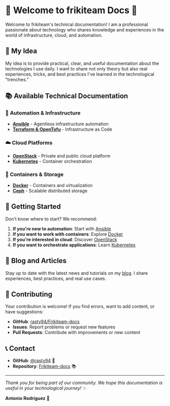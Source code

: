 # 🚀 Welcome to frikiteam Docs 🚀

Welcome to frikiteam's technical documentation! I am a professional passionate about technology who shares knowledge and experiences in the world of infrastructure, cloud, and automation.

## 🎯 My Idea

My idea is to provide practical, clear, and useful documentation about the technologies I use daily. I want to share not only theory but also real experiences, tricks, and best practices I've learned in the technological "trenches."

## 📚 Available Technical Documentation

### 🔧 **Automation & Infrastructure**
- **[Ansible](doc/ansible/ansible_base.md)** - Agentless infrastructure automation
- **[Terraform & OpenTofu](doc/terraform/terraform_base.md)** - Infrastructure as Code

### ☁️ **Cloud Platforms**
- **[OpenStack](doc/openstack/openstack_base.md)** - Private and public cloud platform
- **[Kubernetes](doc/kubernetes/kubernetes_base.md)** - Container orchestration

### 🐳 **Containers & Storage**
- **[Docker](doc/docker/docker_base.md)** - Containers and virtualization
- **[Ceph](doc/ceph/ceph_base.md)** - Scalable distributed storage


## 🚀 Getting Started

Don't know where to start? We recommend:

1. **If you're new to automation**: Start with [Ansible](doc/ansible/ansible_base.md)
2. **If you want to work with containers**: Explore [Docker](doc/docker/docker_base.md)
3. **If you're interested in cloud**: Discover [OpenStack](doc/openstack/openstack_base.md)
4. **If you want to orchestrate applications**: Learn [Kubernetes](doc/kubernetes/kubernetes_base.md)

## 📖 Blog and Articles

Stay up to date with the latest news and tutorials on my [blog](blog/index.md). I share experiences, best practices, and real use cases.

## 🤝 Contributing

Your contribution is welcome! If you find errors, want to add content, or have suggestions:

- **GitHub**: [rasty94/Frikiteam-docs](https://github.com/rasty94/Frikiteam-docs)
- **Issues**: Report problems or request new features
- **Pull Requests**: Contribute with improvements or new content

## 📞 Contact

- **GitHub**: [@rasty94](https://github.com/rasty94) 🐙
- **Repository**: [Frikiteam-docs](https://github.com/rasty94/Frikiteam-docs) 📚

---

*Thank you for being part of our community. We hope this documentation is useful in your technological journey! ✨*

**Antonio Rodríguez** 🚀